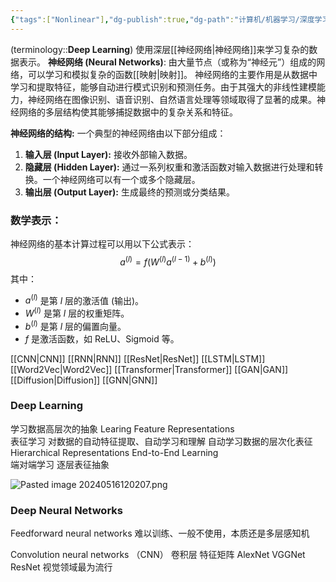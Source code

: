 ```yaml
---
{"tags":["Nonlinear"],"dg-publish":true,"dg-path":"计算机/机器学习/深度学习.md","permalink":"/计算机/机器学习/深度学习/","dgPassFrontmatter":true,"noteIcon":"","created":"2024-05-21T15:20:28.454+08:00","updated":"2024-10-27T13:38:40.785+08:00"}
---
```


(terminology::**Deep Learning**)
使用深层[[神经网络\|神经网络]]来学习复杂的数据表示。 
**神经网络 (Neural Networks)**: 由大量节点（或称为“神经元”）组成的网络，可以学习和模拟复杂的函数[[映射\|映射]]。
神经网络的主要作用是从数据中学习和提取特征，能够自动进行模式识别和预测任务。由于其强大的非线性建模能力，神经网络在图像识别、语音识别、自然语言处理等领域取得了显著的成果。神经网络的多层结构使其能够捕捉数据中的复杂关系和特征。

**神经网络的结构:** 一个典型的神经网络由以下部分组成：
1. **输入层 (Input Layer):** 接收外部输入数据。
2. **隐藏层 (Hidden Layer):** 通过一系列权重和激活函数对输入数据进行处理和转换。一个神经网络可以有一个或多个隐藏层。
3. **输出层 (Output Layer):** 生成最终的预测或分类结果。
### 数学表示：
神经网络的基本计算过程可以用以下公式表示：
$$a^{(l)}=f(W^{(l)}a^{(l-1)}+b^{(l)})$$
其中：
-  $a^{(l)}$ 是第 $l$ 层的激活值 (输出)。
-  $W^{(l)}$ 是第 $l$ 层的权重矩阵。
-  $b^{(l)}$ 是第 $l$ 层的偏置向量。
- $f$ 是激活函数，如 ReLU、Sigmoid 等。

[[CNN\|CNN]]
[[RNN\|RNN]]
[[ResNet\|ResNet]]
[[LSTM\|LSTM]]
[[Word2Vec\|Word2Vec]]
[[Transformer\|Transformer]]
[[GAN\|GAN]]
[[Diffusion\|Diffusion]]
[[GNN\|GNN]]

### Deep Learning 
学习数据高层次的抽象 
Learing  Feature Representations  
表征学习
对数据的自动特征提取、自动学习和理解
自动学习数据的层次化表征
Hierarchical Representations
End-to-End  Learning  
端对端学习
逐层表征抽象

![Pasted image 20240516120207.png](/img/user/%E5%8A%9F%E8%83%BD%E6%80%A7%E6%96%87%E4%BB%B6%E5%A4%B9/%E8%BD%BD%E5%85%A5%E7%9A%84%E5%AA%92%E4%BD%93%E8%B5%84%E6%BA%90/Pasted%20image%2020240516120207.png)

### Deep Neural Networks 
Feedforward neural networks
难以训练、一般不使用，本质还是多层感知机

Convolution  neural networks （CNN）
卷积层
特征矩阵
	AlexNet 
	VGGNet
	ResNet  视觉领域最为流行
